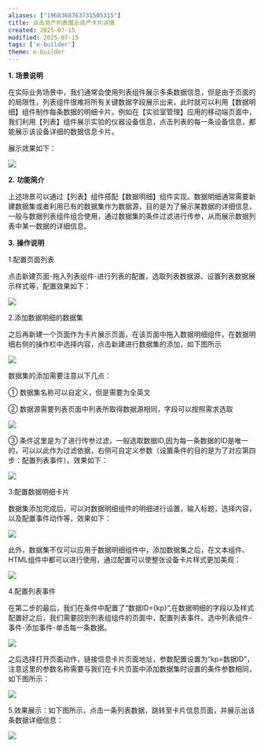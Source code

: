 ```yaml
---
aliases: ["1968368763731505315"]
title: 点击资产列表展示资产卡片详情
created: 2025-07-15
modified: 2025-07-15
tags: ['e-builder']
theme: e-builder
---
```


**1.** **场景说明**

在实际业务场景中，我们通常会使用列表组件展示多条数据信息，但是由于页面的的局限性，列表组件很难将所有关键数据字段展示出来，此时就可以利用【数据明细】组件制作每条数据的明细卡片。例如在【实验室管理】应用的移动端页面中，我们利用【列表】组件展示实验的仪器设备信息，点击列表的每一条设备信息，都能展示该设备详细的数据信息卡片。

展示效果如下：

![](b613bcf1b53fcbc5aaa88d35874a608e.jpg)

**2.** **功能简介**

上述场景可以通过【列表】组件搭配【数据明细】组件实现。数据明细通常需要新建数据集或者利用已有的数据集作为数据源，目的是为了展示某数据的详细信息，一般与数据列表组件组合使用，通过数据集的条件过滤进行传参，从而展示数据列表中某一数据的详细信息。

**3.** **操作说明**

1.配置页面列表

点击新建页面-拖入列表组件-进行列表的配置，选取列表数据源、设置列表数据展示样式等，配置效果如下：

![](7b4983cbc656c8bb25c039ee25dc2f7d.jpg)

2.添加数据明细的数据集

之后再新建一个页面作为卡片展示页面，在该页面中拖入数据明细组件，在数据明细右侧的操作栏中选择内容，点击新建进行数据集的添加，如下图所示

![](ed9663175bcf55f950beba2f4eebafb4.jpg)

数据集的添加需要注意以下几点：

① 数据集名称可以自定义，但是需要为全英文

② 数据源需要列表页面中列表所取得数据源相同，字段可以按照需求选取

![](edb6d9294c8b173a0e4be666ac49a389.jpg)

③ 条件这里是为了进行传参过滤，一般选取数据ID,因为每一条数据的ID是唯一的，可以以此作为过滤依据，右侧可自定义参数（设置条件的目的是为了对应第四步：配置列表事件）。效果如下：

![](215eb08069aba0643ca4c9eb3c34978c.jpg)

3.配置数据明细卡片

数据集添加完成后，可以对数据明细组件的明细进行设置，输入标题，选择内容，以及配置事件动作等，效果如下：

![](90852075c5b5934bb285562c03125354.jpg)

此外，数据集不仅可以应用于数据明细组件中，添加数据集之后，在文本组件、HTML组件中都可以进行使用，通过配置可以使整张设备卡片样式更加美观：

![](c74ac8f146f73fa664c19e377392771b.jpg)

4.配置列表事件

在第二步的最后，我们在条件中配置了“数据ID={kp}”,在数据明细的字段以及样式配置好之后，我们需要回到列表组组件的页面中，配置列表事件。选中列表组件-事件-添加事件-单击每一条数据。

![](d4f8156c4d49f719bca585e3d0f8faa3.jpg)

之后选择打开页面动作，链接信息卡片页面地址，参数配置设置为“kp=数据ID”，注意这里的参数名称需要与我们在卡片页面中添加数据集时设置的条件参数相同，如下图所示：

![](3bf688681787d0039be793bc97338687.jpg)

5.效果展示：如下图所示，点击一条列表数据，跳转至卡片信息页面，并展示出该条数据详细信息：

![](7ea0ba22310a4735d980d52082f46c84.jpg)